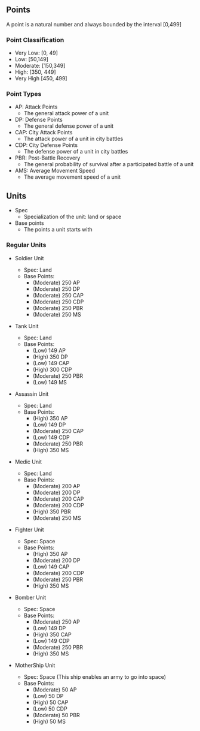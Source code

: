 ## Points
A point is a natural number and always bounded by the interval [0,499]
### Point Classification
* Very Low: [0, 49]
* Low: [50,149]
* Moderate: [150,349]
* High: [350, 449]
* Very High [450, 499]
### Point Types
* AP: Attack Points
    * The general attack power of a unit
* DP: Defense Points
    * The general defense power of a unit
* CAP: City Attack Points
    * The attack power of a unit in city battles
* CDP: City Defense Points
    * The defense power of a unit in city battles
* PBR: Post-Battle Recovery
    * The general probability of survival after a participated battle of a unit
* AMS: Average Movement Speed
    * The average movement speed of a unit

## Units
* Spec
    * Specialization of the unit: land or space
* Base points
    * The points a unit starts with
### Regular Units

* Soldier Unit
    * Spec: Land
    * Base Points:
        * (Moderate) 250 AP
        * (Moderate) 250 DP
        * (Moderate) 250 CAP
        * (Moderate) 250 CDP
        * (Moderate) 250 PBR
        * (Moderate) 250 MS
* Tank Unit
    * Spec: Land
    * Base Points:
        * (Low) 149 AP
        * (High) 350 DP
        * (Low) 149 CAP
        * (High) 300 CDP
        * (Moderate) 250 PBR
        * (Low) 149 MS
* Assassin Unit
    * Spec: Land
    * Base Points:
        * (High) 350 AP
        * (Low) 149 DP
        * (Moderate) 250 CAP
        * (Low) 149 CDP
        * (Moderate) 250 PBR
        * (High) 350 MS
* Medic Unit
    * Spec: Land
    * Base Points:
        * (Moderate) 200 AP
        * (Moderate) 200 DP
        * (Moderate) 200 CAP
        * (Moderate) 200 CDP
        * (High) 350 PBR
        * (Moderate) 250 MS
* Fighter Unit
    * Spec: Space
    * Base Points:
        * (High) 350 AP
        * (Moderate) 200 DP
        * (Low) 149 CAP
        * (Moderate) 200 CDP
        * (Moderate) 250 PBR
        * (High) 350 MS

* Bomber Unit
    * Spec: Space
    * Base Points:
        * (Moderate) 250 AP
        * (Low) 149 DP
        * (High) 350 CAP
        * (Low) 149 CDP
        * (Moderate) 250 PBR
        * (High) 350 MS
  
* MotherShip Unit
    * Spec: Space (This ship enables an army to go into space)
    * Base Points:
        * (Moderate) 50 AP
        * (Low) 50 DP
        * (High) 50 CAP
        * (Low) 50 CDP
        * (Moderate) 50 PBR
        * (High) 50 MS
